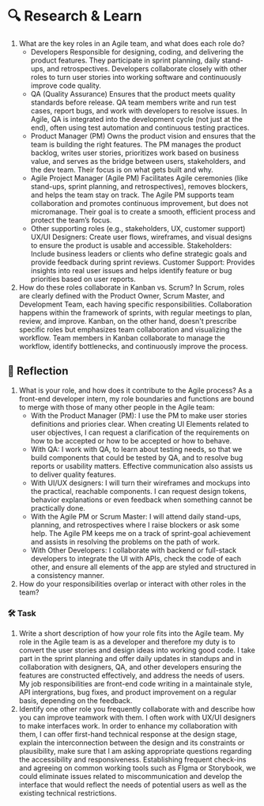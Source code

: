 # 🔍 Research & Learn

1. What are the key roles in an Agile team, and what does each role do?
    - Developers
    Responsible for designing, coding, and delivering the product features. They participate in sprint planning, daily stand-ups, and retrospectives. Developers collaborate closely with other roles to turn user stories into working software and continuously improve code quality.
    - QA (Quality Assurance)
    Ensures that the product meets quality standards before release. QA team members write and run test cases, report bugs, and work with developers to resolve issues. In Agile, QA is integrated into the development cycle (not just at the end), often using test automation and continuous testing practices.
    - Product Manager (PM)
    Owns the product vision and ensures that the team is building the right features. The PM manages the product backlog, writes user stories, prioritizes work based on business value, and serves as the bridge between users, stakeholders, and the dev team. Their focus is on what gets built and why.
    - Agile Project Manager (Agile PM)
    Facilitates Agile ceremonies (like stand-ups, sprint planning, and retrospectives), removes blockers, and helps the team stay on track. The Agile PM supports team collaboration and promotes continuous improvement, but does not micromanage. Their goal is to create a smooth, efficient process and protect the team’s focus.
    - Other supporting roles (e.g., stakeholders, UX, customer support)
    UX/UI Designers: Create user flows, wireframes, and visual designs to ensure the product is usable and accessible.
    Stakeholders: Include business leaders or clients who define strategic goals and provide feedback during sprint reviews.
    Customer Support: Provides insights into real user issues and helps identify feature or bug priorities based on user reports.
2. How do these roles collaborate in Kanban vs. Scrum?
    In Scrum, roles are clearly defined with the Product Owner, Scrum Master, and Development Team, each having specific responsibilities. Collaboration happens within the framework of sprints, with regular meetings to plan, review, and improve. Kanban, on the other hand, doesn't prescribe specific roles but emphasizes team collaboration and visualizing the workflow. Team members in Kanban collaborate to manage the workflow, identify bottlenecks, and continuously improve the process.

## 📝 Reflection

1. What is your role, and how does it contribute to the Agile process?
As a front-end developer intern, my role boundaries and functions are bound to merge with those of many other people in the Agile team:
    - With the Product Manager (PM): I use the PM to make user stories definitions and priories clear. When creating UI Elements related to user objectives, I can request a clarification of the requirements on how to be accepted or how to be accepted or how to behave.
    - With QA: I work with QA, to learn about testing needs, so that we build components that could be tested by QA, and to resolve bug reports or usability matters. Effective communication also assists us to deliver quality features.
    - With UI/UX designers: I will turn their wireframes and mockups into the practical, reachable components. I can request design tokens, behavior explanations or even feedback when something cannot be practically done.
    - With the Agile PM or Scrum Master: I will attend daily stand-ups, planning, and retrospectives where I raise blockers or ask some help. The Agile PM keeps me on a track of sprint-goal achievement and assists in resolving the problems on the path of work.
    - With Other Developers: I collaborate with backend or full-stack developers to integrate the UI with APIs, check the code of each other, and ensure all elements of the app are styled and structured in a consistency manner.
2. How do your responsibilities overlap or interact with other roles in the team?

### 🛠️ Task

1. Write a short description of how your role fits into the Agile team.
    My role in the Agile team is as a developer and therefore my duty is to convert the user stories and design ideas into working good code. I take part in the sprint planning and offer daily updates in standups and in collaboration with designers, QA, and other developers ensuring the features are constructed effectively, and address the needs of users. My job responsibilities are front-end code writing in a maintainale style, API intergrations, bug fixes, and product improvement on a regular basis, depending on the feedback.
2. Identify one other role you frequently collaborate with and describe how you can improve teamwork with them.
    I often work with UX/UI designers to make interfaces work. In order to enhance my collaboration with them, I can offer first-hand technical response at the design stage, explain the interconnection between the design and its constraints or plausibility, make sure that I am asking appropriate questions regarding the accessibility and responsiveness. Establishing frequent check-ins and agreeing on common working tools such as FIgma or Storybook, we could eliminate issues related to miscommunication and develop the interface that would reflect the needs of potential users as well as the existing technical restrictions.
